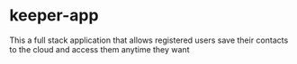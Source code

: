 # keeper-app
This a full stack application that allows registered users save their contacts to the cloud and access them anytime they want
